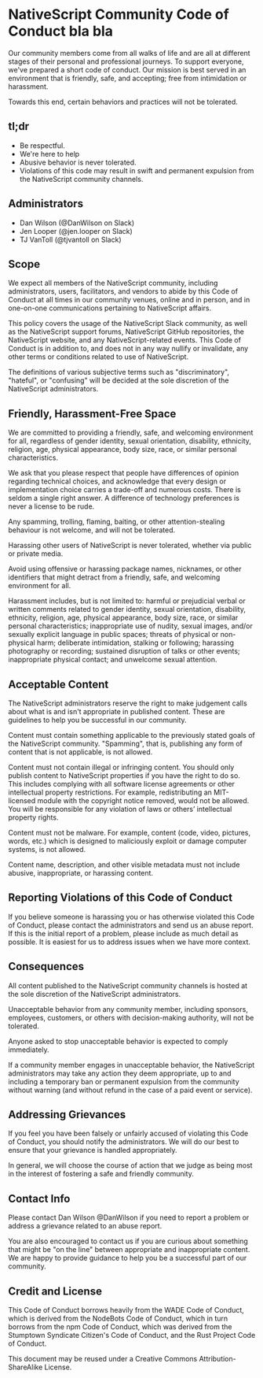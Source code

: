 # NativeScript Community Code of Conduct bla bla

Our community members come from all walks of life and are all at different stages of their personal and professional journeys. To support everyone, we've prepared a short code of conduct. Our mission is best served in an environment that is friendly, safe, and accepting; free from intimidation or harassment.

Towards this end, certain behaviors and practices will not be tolerated.

## tl;dr

- Be respectful. 
- We're here to help
- Abusive behavior is never tolerated. 
- Violations of this code may result in swift and permanent expulsion from the NativeScript community channels. 

## Administrators

- Dan Wilson (@DanWilson on Slack)
- Jen Looper (@jen.looper on Slack)
- TJ VanToll (@tjvantoll on Slack)

## Scope

We expect all members of the NativeScript community, including administrators, users, facilitators, and vendors to abide by this Code of Conduct at all times in our community venues, online and in person, and in one-on-one communications pertaining to NativeScript affairs.

This policy covers the usage of the NativeScript Slack community, as well as the NativeScript support forums, NativeScript GitHub repositories, the NativeScript website, and any NativeScript-related events. This Code of Conduct is in addition to, and does not in any way nullify or invalidate, any other terms or conditions related to use of NativeScript.

The definitions of various subjective terms such as "discriminatory", "hateful", or "confusing" will be decided at the sole discretion of the NativeScript administrators.

## Friendly, Harassment-Free Space

We are committed to providing a friendly, safe, and welcoming environment for all, regardless of gender identity, sexual orientation, disability, ethnicity, religion, age, physical appearance, body size, race, or similar personal characteristics.

We ask that you please respect that people have differences of opinion regarding technical choices, and acknowledge that every design or implementation choice carries a trade-off and numerous costs. There is seldom a single right answer. A difference of technology preferences is never a license to be rude.

Any spamming, trolling, flaming, baiting, or other attention-stealing behaviour is not welcome, and will not be tolerated.

Harassing other users of NativeScript is never tolerated, whether via public or private media.

Avoid using offensive or harassing package names, nicknames, or other identifiers that might detract from a friendly, safe, and welcoming environment for all.

Harassment includes, but is not limited to: harmful or prejudicial verbal or written comments related to gender identity, sexual orientation, disability, ethnicity, religion, age, physical appearance, body size, race, or similar personal characteristics; inappropriate use of nudity, sexual images, and/or sexually explicit language in public spaces; threats of physical or non-physical harm; deliberate intimidation, stalking or following; harassing photography or recording; sustained disruption of talks or other events; inappropriate physical contact; and unwelcome sexual attention.

## Acceptable Content

The NativeScript administrators reserve the right to make judgement calls about what is and isn't appropriate in published content. These are guidelines to help you be successful in our community.

Content must contain something applicable to the previously stated goals of the NativeScript community. "Spamming", that is, publishing any form of content that is not applicable, is not allowed.

Content must not contain illegal or infringing content. You should only publish content to NativeScript properties if you have the right to do so. This includes complying with all software license agreements or other intellectual property restrictions. For example, redistributing an MIT-licensed module with the copyright notice removed, would not be allowed. You will be responsible for any violation of laws or others’ intellectual property rights.

Content must not be malware. For example, content (code, video, pictures, words, etc.) which is designed to maliciously exploit or damage computer systems, is not allowed.

Content name, description, and other visible metadata must not include abusive, inappropriate, or harassing content.

## Reporting Violations of this Code of Conduct

If you believe someone is harassing you or has otherwise violated this Code of Conduct, please contact the administrators and send us an abuse report. If this is the initial report of a problem, please include as much detail as possible. It is easiest for us to address issues when we have more context.

## Consequences

All content published to the NativeScript community channels is hosted at the sole discretion of the NativeScript administrators.

Unacceptable behavior from any community member, including sponsors, employees, customers, or others with decision-making authority, will not be tolerated.

Anyone asked to stop unacceptable behavior is expected to comply immediately.

If a community member engages in unacceptable behavior, the NativeScript administrators may take any action they deem appropriate, up to and including a temporary ban or permanent expulsion from the community without warning (and without refund in the case of a paid event or service).

## Addressing Grievances

If you feel you have been falsely or unfairly accused of violating this Code of Conduct, you should notify the administrators. We will do our best to ensure that your grievance is handled appropriately.

In general, we will choose the course of action that we judge as being most in the interest of fostering a safe and friendly community.

## Contact Info
Please contact Dan Wilson @DanWilson if you need to report a problem or address a grievance related to an abuse report.

You are also encouraged to contact us if you are curious about something that might be "on the line" between appropriate and inappropriate content. We are happy to provide guidance to help you be a successful part of our community.

## Credit and License

This Code of Conduct borrows heavily from the WADE Code of Conduct, which is derived from the NodeBots Code of Conduct, which in turn borrows from the npm Code of Conduct, which was derived from the Stumptown Syndicate Citizen's Code of Conduct, and the Rust Project Code of Conduct.

This document may be reused under a Creative Commons Attribution-ShareAlike License.